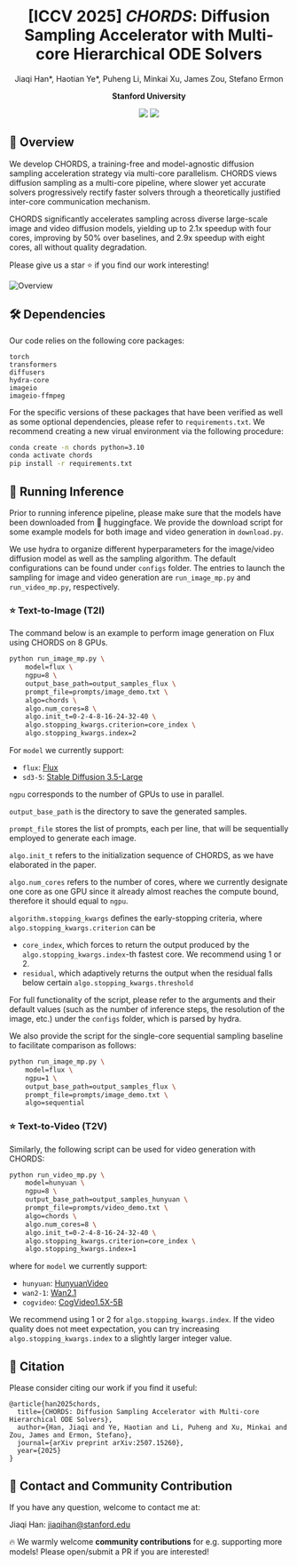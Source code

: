 <div align=center>
  
# [ICCV 2025] *CHORDS*: Diffusion Sampling Accelerator with Multi-core Hierarchical ODE Solvers

Jiaqi Han*, Haotian Ye*, Puheng Li, Minkai Xu, James Zou, Stefano Ermon

**Stanford University**

<p>
<a href='https://arxiv.org/abs/2507.15260'><img src='https://img.shields.io/static/v1?&logo=arxiv&label=Paper&message=Arxiv:CHORDS&color=B31B1B'></a>
<a href='https://hanjq17.github.io/CHORDS/'><img src='https://img.shields.io/badge/Project-Page-blue'></a>
</p>

</div>


## 🎯 Overview

We develop CHORDS, a training-free and model-agnostic diffusion sampling acceleration strategy via multi-core parallelism. CHORDS views diffusion sampling as a multi-core pipeline, where slower yet accurate solvers progressively rectify faster solvers through a theoretically justified inter-core communication mechanism.

CHORDS significantly accelerates sampling across diverse large-scale image and video diffusion models, yielding up to 2.1x speedup with four cores, improving by 50% over baselines, and 2.9x speedup with eight cores, all without quality degradation.

Please give us a star ⭐ if you find our work interesting!

![Overview](assets/chords-video.gif "Overview")

## 🛠 Dependencies

Our code relies on the following core packages:
```
torch
transformers
diffusers
hydra-core
imageio
imageio-ffmpeg
```
For the specific versions of these packages that have been verified as well as some optional dependencies, please refer to `requirements.txt`. We recommend creating a new virual environment via the following procedure:
```bash
conda create -n chords python=3.10
conda activate chords
pip install -r requirements.txt
```

## 🚀 Running Inference

Prior to running inference pipeline, please make sure that the models have been downloaded from 🤗 huggingface. We provide the download script for some example models for both image and video generation in `download.py`.


We use hydra to organize different hyperparameters for the image/video diffusion model as well as the sampling algorithm. The default configurations can be found under `configs` folder. The entries to launch the sampling for image and video generation are `run_image_mp.py` and `run_video_mp.py`, respectively.


### ⭐ Text-to-Image (T2I)

The command below is an example to perform image generation on Flux using CHORDS on 8 GPUs.

```bash
python run_image_mp.py \
    model=flux \
    ngpu=8 \
    output_base_path=output_samples_flux \
    prompt_file=prompts/image_demo.txt \
    algo=chords \
    algo.num_cores=8 \
    algo.init_t=0-2-4-8-16-24-32-40 \
    algo.stopping_kwargs.criterion=core_index \
    algo.stopping_kwargs.index=2
```

For `model` we currently support:
- `flux`: [Flux](https://huggingface.co/black-forest-labs/FLUX.1-dev)
- `sd3-5`: [Stable Diffusion 3.5-Large](https://huggingface.co/stabilityai/stable-diffusion-3.5-large)

 `ngpu` corresponds to the number of GPUs to use in parallel.
 
 `output_base_path` is the directory to save the generated samples.
 
 `prompt_file` stores the list of prompts, each per line, that will be sequentially employed to generate each image.

`algo.init_t` refers to the initialization sequence of CHORDS, as we have elaborated in the paper.

`algo.num_cores` refers to the number of cores, where we currently designate one core as one GPU since it already almost reaches the compute bound, therefore it should equal to `ngpu`.

`algorithm.stopping_kwargs` defines the early-stopping criteria, where `algo.stopping_kwargs.criterion` can be 
- `core_index`, which forces to return the output produced by the `algo.stopping_kwargs.index`-th fastest core. We recommend using 1 or 2.
- `residual`, which adaptively returns the output when the residual falls below certain `algo.stopping_kwargs.threshold`

For full functionality of the script, please refer to the arguments and their default values (such as the number of inference steps, the resolution of the image, etc.) under the `configs` folder, which is parsed by hydra.

We also provide the script for the single-core sequential sampling baseline to facilitate comparison as follows:

```bash
python run_image_mp.py \
    model=flux \
    ngpu=1 \
    output_base_path=output_samples_flux \
    prompt_file=prompts/image_demo.txt \
    algo=sequential
```

### ⭐ Text-to-Video (T2V)

Similarly, the following script can be used for video generation with CHORDS:

```bash
python run_video_mp.py \
    model=hunyuan \
    ngpu=8 \
    output_base_path=output_samples_hunyuan \
    prompt_file=prompts/video_demo.txt \
    algo=chords \
    algo.num_cores=8 \
    algo.init_t=0-2-4-8-16-24-32-40 \
    algo.stopping_kwargs.criterion=core_index \
    algo.stopping_kwargs.index=1
```
where for `model` we currently support:
- `hunyuan`: [HunyuanVideo](https://huggingface.co/hunyuanvideo-community/HunyuanVideo)
- `wan2-1`: [Wan2.1](https://huggingface.co/Wan-AI/Wan2.1-T2V-14B-Diffusers)
- `cogvideo`: [CogVideo1.5X-5B](https://huggingface.co/zai-org/CogVideoX1.5-5B)

We recommend using 1 or 2 for `algo.stopping_kwargs.index`. If the video quality does not meet expectation, you can try increasing `algo.stopping_kwargs.index` to a slightly larger integer value.


## 📌 Citation

Please consider citing our work if you find it useful:
```
@article{han2025chords,
  title={CHORDS: Diffusion Sampling Accelerator with Multi-core Hierarchical ODE Solvers},
  author={Han, Jiaqi and Ye, Haotian and Li, Puheng and Xu, Minkai and Zou, James and Ermon, Stefano},
  journal={arXiv preprint arXiv:2507.15260},
  year={2025}
}
```

## 🧩 Contact and Community Contribution

If you have any question, welcome to contact me at:

Jiaqi Han: jiaqihan@stanford.edu

🔥 We warmly welcome **community contributions** for e.g. supporting more models! Please open/submit a PR if you are interested!

